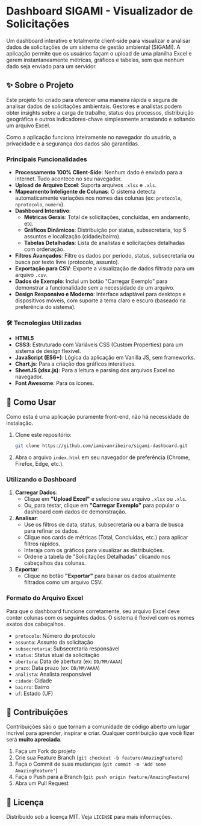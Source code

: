 # Dashboard SIGAMI - Visualizador de Solicitações

 <!-- Substitua pela URL de uma captura de tela do seu dashboard -->

Um dashboard interativo e totalmente client-side para visualizar e analisar dados de solicitações de um sistema de gestão ambiental (SIGAMI). A aplicação permite que os usuários façam o upload de uma planilha Excel e gerem instantaneamente métricas, gráficos e tabelas, sem que nenhum dado seja enviado para um servidor.

## ✨ Sobre o Projeto

Este projeto foi criado para oferecer uma maneira rápida e segura de analisar dados de solicitações ambientais. Gestores e analistas podem obter insights sobre a carga de trabalho, status dos processos, distribuição geográfica e outros indicadores-chave simplesmente arrastando e soltando um arquivo Excel.

Como a aplicação funciona inteiramente no navegador do usuário, a privacidade e a segurança dos dados são garantidas.

### Principais Funcionalidades

*   **Processamento 100% Client-Side**: Nenhum dado é enviado para a internet. Tudo acontece no seu navegador.
*   **Upload de Arquivo Excel**: Suporta arquivos `.xlsx` e `.xls`.
*   **Mapeamento Inteligente de Colunas**: O sistema detecta automaticamente variações nos nomes das colunas (ex: `protocolo`, `nprotocolo`, `numero`).
*   **Dashboard Interativo**:
    *   **Métricas Gerais**: Total de solicitações, concluídas, em andamento, etc.
    *   **Gráficos Dinâmicos**: Distribuição por status, subsecretaria, top 5 assuntos e localização (cidade/bairro).
    *   **Tabelas Detalhadas**: Lista de analistas e solicitações detalhadas com ordenação.
*   **Filtros Avançados**: Filtre os dados por período, status, subsecretaria ou busca por texto livre (protocolo, assunto).
*   **Exportação para CSV**: Exporte a visualização de dados filtrada para um arquivo `.csv`.
*   **Dados de Exemplo**: Inclui um botão "Carregar Exemplo" para demonstrar a funcionalidade sem a necessidade de um arquivo.
*   **Design Responsivo e Moderno**: Interface adaptável para desktops e dispositivos móveis, com suporte a tema claro e escuro (baseado na preferência do sistema).

### 🛠️ Tecnologias Utilizadas

*   **HTML5**
*   **CSS3**: Estruturado com Variáveis CSS (Custom Properties) para um sistema de design flexível.
*   **JavaScript (ES6+)**: Lógica da aplicação em Vanilla JS, sem frameworks.
*   **Chart.js**: Para a criação dos gráficos interativos.
*   **SheetJS (xlsx.js)**: Para a leitura e parsing dos arquivos Excel no navegador.
*   **Font Awesome**: Para os ícones.

## 🚀 Como Usar

Como esta é uma aplicação puramente front-end, não há necessidade de instalação.

1.  Clone este repositório:
    ```bash
    git clone https://github.com/iamivanribeiro/sigami-dashboard.git
    ```
2.  Abra o arquivo `index.html` em seu navegador de preferência (Chrome, Firefox, Edge, etc.).

### Utilizando o Dashboard

1.  **Carregar Dados**:
    *   Clique em **"Upload Excel"** e selecione seu arquivo `.xlsx` ou `.xls`.
    *   Ou, para testar, clique em **"Carregar Exemplo"** para popular o dashboard com dados de demonstração.
2.  **Analisar**:
    *   Use os filtros de data, status, subsecretaria ou a barra de busca para refinar os dados.
    *   Clique nos cards de métricas (Total, Concluídas, etc.) para aplicar filtros rápidos.
    *   Interaja com os gráficos para visualizar as distribuições.
    *   Ordene a tabela de "Solicitações Detalhadas" clicando nos cabeçalhos das colunas.
3.  **Exportar**:
    *   Clique no botão **"Exportar"** para baixar os dados atualmente filtrados como um arquivo CSV.

### Formato do Arquivo Excel

Para que o dashboard funcione corretamente, seu arquivo Excel deve conter colunas com os seguintes dados. O sistema é flexível com os nomes exatos dos cabeçalhos.

*   `protocolo`: Número do protocolo
*   `assunto`: Assunto da solicitação
*   `subsecretaria`: Subsecretaria responsável
*   `status`: Status atual da solicitação
*   `abertura`: Data de abertura (ex: `DD/MM/AAAA`)
*   `prazo`: Data prazo (ex: `DD/MM/AAAA`)
*   `analista`: Analista responsável
*   `cidade`: Cidade
*   `bairro`: Bairro
*   `uf`: Estado (UF)

## 🤝 Contribuições

Contribuições são o que tornam a comunidade de código aberto um lugar incrível para aprender, inspirar e criar. Qualquer contribuição que você fizer será **muito apreciada**.

1.  Faça um Fork do projeto
2.  Crie sua Feature Branch (`git checkout -b feature/AmazingFeature`)
3.  Faça o Commit de suas mudanças (`git commit -m 'Add some AmazingFeature'`)
4.  Faça o Push para a Branch (`git push origin feature/AmazingFeature`)
5.  Abra um Pull Request

## 📄 Licença

Distribuído sob a licença MIT. Veja `LICENSE` para mais informações.
